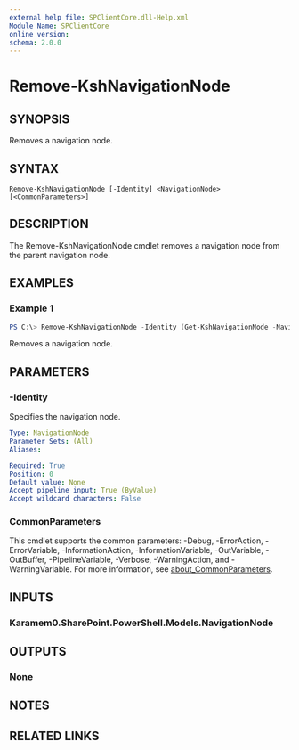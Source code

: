 ```yaml
---
external help file: SPClientCore.dll-Help.xml
Module Name: SPClientCore
online version:
schema: 2.0.0
---
```


# Remove-KshNavigationNode

## SYNOPSIS
Removes a navigation node.

## SYNTAX

```
Remove-KshNavigationNode [-Identity] <NavigationNode> [<CommonParameters>]
```

## DESCRIPTION
The Remove-KshNavigationNode cmdlet removes a navigation node from the parent navigation node.

## EXAMPLES

### Example 1
```powershell
PS C:\> Remove-KshNavigationNode -Identity (Get-KshNavigationNode -NavigationNodeId 2001)
```

Removes a navigation node.

## PARAMETERS

### -Identity
Specifies the navigation node.

```yaml
Type: NavigationNode
Parameter Sets: (All)
Aliases:

Required: True
Position: 0
Default value: None
Accept pipeline input: True (ByValue)
Accept wildcard characters: False
```

### CommonParameters
This cmdlet supports the common parameters: -Debug, -ErrorAction, -ErrorVariable, -InformationAction, -InformationVariable, -OutVariable, -OutBuffer, -PipelineVariable, -Verbose, -WarningAction, and -WarningVariable. For more information, see [about_CommonParameters](http://go.microsoft.com/fwlink/?LinkID=113216).

## INPUTS

### Karamem0.SharePoint.PowerShell.Models.NavigationNode

## OUTPUTS

### None

## NOTES

## RELATED LINKS
